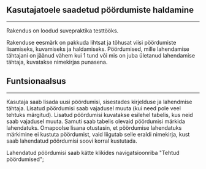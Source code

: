 ## Kasutajatoele saadetud pöördumiste haldamine

---

Rakendus on loodud suvepraktika testtööks.

Rakenduse eesmärk on pakkuda lihtsat ja tõhusat viisi pöördumiste lisamiseks, kuvamiseks ja haldamiseks. Pöördumised, mille lahendamise tähtajani on jäänud vähem kui 1 tund või mis
on juba ületanud lahendamise tähtaja, kuvatakse nimekirjas punasena.

## Funtsionaalsus

---

Kasutaja saab lisada uusi pöördumisi, sisestades kirjelduse ja lahendmise tähtaja.
Lisatud pöördumisi saab vajadusel muuta (kui need pole veel tehtuks märgitud).
Lisatud pöördumisi kuvatakse esilehel tabelis, kus neid saab vajadusel muuta.
Samuti saab tabelis olevaid pöördumisi märkida lahendatuks.
Omapoolse lisana otustasin, et pöördumise lahendatuks märkimine ei kustuta pöördumist, 
vaid liigutab selle eraldi nimekirja, kust saab lahendatud pöördumisi soovi korral kustutada.

Lahendatud pöördumisi saab kätte klikides navigatsioonriba "Tehtud pöördumised";

